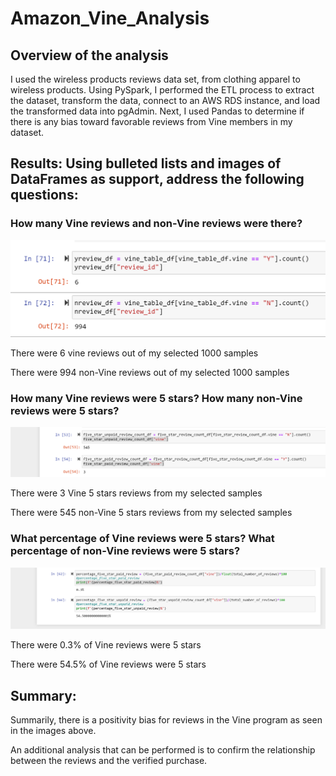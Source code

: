 # Amazon_Vine_Analysis

## Overview of the analysis

I used the wireless products reviews data set, from clothing apparel to wireless products. Using PySpark, I performed the ETL process to extract the dataset, transform the data, connect to an AWS RDS instance, and load the transformed data into pgAdmin. Next, I used Pandas to determine if there is any bias toward favorable reviews from Vine members in my dataset.


## Results: Using bulleted lists and images of DataFrames as support, address the following questions:

### How many Vine reviews and non-Vine reviews were there?


![](review_count.png)


There were 6 vine reviews out of my selected 1000 samples

There were 994 non-Vine reviews out of my selected 1000 samples

### How many Vine reviews were 5 stars? How many non-Vine reviews were 5 stars?



![](five_star_reviews.png)


There were 3 Vine 5 stars reviews from my selected samples

There were 545 non-Vine 5 stars reviews from my selected samples

### What percentage of Vine reviews were 5 stars? What percentage of non-Vine reviews were 5 stars?


![](percentages.png)


There were 0.3%  of Vine reviews were 5 stars

There were 54.5% of Vine reviews were 5 stars


## Summary: 

Summarily, there is a positivity bias for reviews in the Vine program as seen in the images above. 

An additional analysis that can be performed is to confirm the relationship between the reviews and the verified purchase. 
